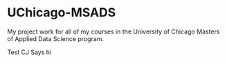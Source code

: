 # UChicago-MSADS
My project work for all of my courses in the University of Chicago Masters of Applied Data Science program. 

Test CJ Says hi